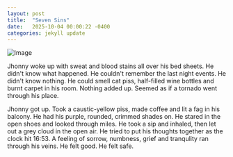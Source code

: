 ```yaml
---
layout: post
title:  "Seven Sins"
date:   2025-10-04 00:00:22 -0400
categories: jekyll update
---
```


![Image]({{site.baseurl}}/assets/images/skull.PNG)


Jhonny woke up with sweat and blood stains all over his bed sheets. He didn't know what happened. He couldn't remember the last night events. He didn't know nothing. He could smell cat piss, half-filled wine bottles and burnt carpet in his room. Nothing added up. Seemed as if a tornado went through his place. 

Jhonny got up. Took a caustic-yellow piss, made coffee and lit a fag in his balcony. He had his purple, rounded, crimmed shades on. He stared in the open shoes and looked through miles. He took a sip and inhaled, then let out a grey cloud in the open air. He tried to put his thoughts together as the clock hit 16:53. A feeling of sorrow, numbness, grief and tranqulity ran through his veins. He felt good. He felt safe. 